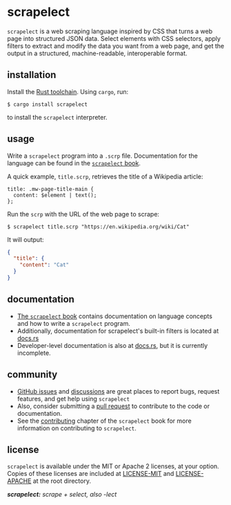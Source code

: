 # scrapelect

`scrapelect` is a web scraping language inspired by CSS that turns
a web page into structured JSON data.  Select elements with CSS
selectors, apply filters to extract and modify the data you want from
a web page, and get the output in a structured, machine-readable,
interoperable format.

## installation

Install the [Rust toolchain](https://rustup.rs/).  Using `cargo`,
run:

```
$ cargo install scrapelect
```

to install the `scrapelect` interpreter.

## usage

Write a `scrapelect` program into a `.scrp` file.  Documentation
for the language can be found in the [`scrapelect` book](https://suaviloquence.github.io/scrapelect/the-book.html).

A quick example, `title.scrp`, retrieves the title of a Wikipedia article:

```scrp
title: .mw-page-title-main {
  content: $element | text();
};
```

Run the `scrp` with the URL of the web page to scrape:

```
$ scrapelect title.scrp "https://en.wikipedia.org/wiki/Cat"
```

It will output:

```json
{
  "title": {
    "content": "Cat"
  }
}
```

## documentation

- [The `scrapelect` book](https://suaviloquence.github.io/scrapelect/the-book.html)
  contains documentation on language concepts and how to write a `scrapelect`
  program.
- Additionally, documentation for scrapelect's built-in filters
  is located at [docs.rs](https://docs.rs/scrapelect/latest/scrapelect/interpreter/filter/builtin)
- Developer-level documentation is also at [docs.rs](https://docs.rs/scrapelect/latest/scrapelect),
  but it is currently incomplete.

## community

- [GitHub issues](https://github.com/suaviloquence/scrapelect/issues)
  and [discussions](https://github.com/suaviloquence/scrapelect/discussions)
  are great places to report bugs, request features, and get help
  using `scrapelect`
- Also, consider submitting a [pull request](https://github.com/suaviloquence/scrapelect/pulls)
  to contribute to the code or documentation.
- See the [contributing](https://suaviloquence.github.io/scrapelect/contributing.html)
  chapter of the `scrapelect` book for more information on contributing to `scrapelect`.

## license

`scrapelect` is available under the MIT or Apache 2 licenses, at your
option.  Copies of these licenses are included at
[LICENSE-MIT](https://github.com/suaviloquence/scrapelect/blob/dev/LICENSE-MIT) and
[LICENSE-APACHE](https://github.com/suaviloquence/scrapelect/blob/dev/LICENSE-APACHE)
at the root directory.



_**scrapelect:** scrape + select, also -lect_
